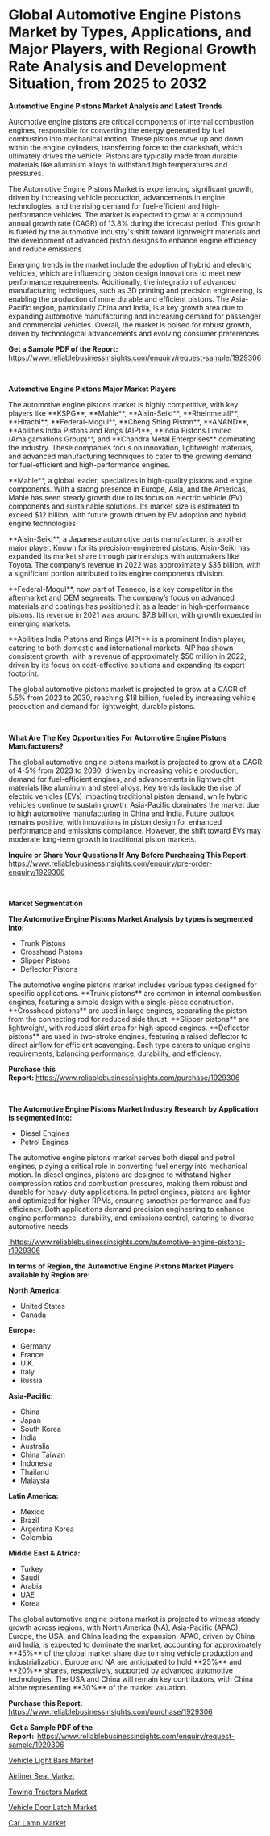 <p><h1>Global Automotive Engine Pistons Market by Types, Applications, and Major Players, with Regional Growth Rate Analysis and Development Situation, from 2025 to 2032</h1></p><p><strong>Automotive Engine Pistons Market Analysis and Latest Trends</strong></p>
<p><p>Automotive engine pistons are critical components of internal combustion engines, responsible for converting the energy generated by fuel combustion into mechanical motion. These pistons move up and down within the engine cylinders, transferring force to the crankshaft, which ultimately drives the vehicle. Pistons are typically made from durable materials like aluminum alloys to withstand high temperatures and pressures.</p><p>The Automotive Engine Pistons Market is experiencing significant growth, driven by increasing vehicle production, advancements in engine technologies, and the rising demand for fuel-efficient and high-performance vehicles. The market is expected to grow at a compound annual growth rate (CAGR) of 13.8% during the forecast period. This growth is fueled by the automotive industry's shift toward lightweight materials and the development of advanced piston designs to enhance engine efficiency and reduce emissions.</p><p>Emerging trends in the market include the adoption of hybrid and electric vehicles, which are influencing piston design innovations to meet new performance requirements. Additionally, the integration of advanced manufacturing techniques, such as 3D printing and precision engineering, is enabling the production of more durable and efficient pistons. The Asia-Pacific region, particularly China and India, is a key growth area due to expanding automotive manufacturing and increasing demand for passenger and commercial vehicles. Overall, the market is poised for robust growth, driven by technological advancements and evolving consumer preferences.</p></p>
<p><strong>Get a Sample PDF of the Report:&nbsp;</strong> <a href="https://www.reliablebusinessinsights.com/enquiry/request-sample/1929306?utm_campaign=60&utm_medium=2&utm_source=Github&utm_content=ia&utm_term=23012025&utm_id=automotive-engine-pistons">https://www.reliablebusinessinsights.com/enquiry/request-sample/1929306</a></p>
<p>&nbsp;</p>
<p><strong>Automotive Engine Pistons Major Market Players</strong></p>
<p><p>The automotive engine pistons market is highly competitive, with key players like **KSPG**, **Mahle**, **Aisin-Seiki**, **Rheinmetall**, **Hitachi**, **Federal-Mogul**, **Cheng Shing Piston**, **ANAND**, **Abilities India Pistons and Rings (AIP)**, **India Pistons Limited (Amalgamations Group)**, and **Chandra Metal Enterprises** dominating the industry. These companies focus on innovation, lightweight materials, and advanced manufacturing techniques to cater to the growing demand for fuel-efficient and high-performance engines.</p><p>**Mahle**, a global leader, specializes in high-quality pistons and engine components. With a strong presence in Europe, Asia, and the Americas, Mahle has seen steady growth due to its focus on electric vehicle (EV) components and sustainable solutions. Its market size is estimated to exceed $12 billion, with future growth driven by EV adoption and hybrid engine technologies.</p><p>**Aisin-Seiki**, a Japanese automotive parts manufacturer, is another major player. Known for its precision-engineered pistons, Aisin-Seiki has expanded its market share through partnerships with automakers like Toyota. The company’s revenue in 2022 was approximately $35 billion, with a significant portion attributed to its engine components division.</p><p>**Federal-Mogul**, now part of Tenneco, is a key competitor in the aftermarket and OEM segments. The company’s focus on advanced materials and coatings has positioned it as a leader in high-performance pistons. Its revenue in 2021 was around $7.8 billion, with growth expected in emerging markets.</p><p>**Abilities India Pistons and Rings (AIP)** is a prominent Indian player, catering to both domestic and international markets. AIP has shown consistent growth, with a revenue of approximately $50 million in 2022, driven by its focus on cost-effective solutions and expanding its export footprint.</p><p>The global automotive pistons market is projected to grow at a CAGR of 5.5% from 2023 to 2030, reaching $18 billion, fueled by increasing vehicle production and demand for lightweight, durable pistons.</p></p>
<p>&nbsp;</p>
<p><strong>What Are The Key Opportunities For Automotive Engine Pistons Manufacturers?</strong></p>
<p><p>The global automotive engine pistons market is projected to grow at a CAGR of 4-5% from 2023 to 2030, driven by increasing vehicle production, demand for fuel-efficient engines, and advancements in lightweight materials like aluminum and steel alloys. Key trends include the rise of electric vehicles (EVs) impacting traditional piston demand, while hybrid vehicles continue to sustain growth. Asia-Pacific dominates the market due to high automotive manufacturing in China and India. Future outlook remains positive, with innovations in piston design for enhanced performance and emissions compliance. However, the shift toward EVs may moderate long-term growth in traditional piston markets.</p></p>
<p><strong>Inquire or Share Your Questions If Any Before Purchasing This Report:</strong> <a href="https://www.reliablebusinessinsights.com/enquiry/pre-order-enquiry/1929306?utm_campaign=60&utm_medium=2&utm_source=Github&utm_content=ia&utm_term=23012025&utm_id=automotive-engine-pistons">https://www.reliablebusinessinsights.com/enquiry/pre-order-enquiry/1929306</a></p>
<p>&nbsp;</p>
<p><strong>Market Segmentation</strong></p>
<p><strong>The Automotive Engine Pistons Market Analysis by types is segmented into:</strong></p>
<p><ul><li>Trunk Pistons</li><li>Crosshead Pistons</li><li>Slipper Pistons</li><li>Deflector Pistons</li></ul></p>
<p><p>The automotive engine pistons market includes various types designed for specific applications. **Trunk pistons** are common in internal combustion engines, featuring a simple design with a single-piece construction. **Crosshead pistons** are used in large engines, separating the piston from the connecting rod for reduced side thrust. **Slipper pistons** are lightweight, with reduced skirt area for high-speed engines. **Deflector pistons** are used in two-stroke engines, featuring a raised deflector to direct airflow for efficient scavenging. Each type caters to unique engine requirements, balancing performance, durability, and efficiency.</p></p>
<p><strong>Purchase this Report:&nbsp;</strong><a href="https://www.reliablebusinessinsights.com/purchase/1929306?utm_campaign=60&utm_medium=2&utm_source=Github&utm_content=ia&utm_term=23012025&utm_id=automotive-engine-pistons">https://www.reliablebusinessinsights.com/purchase/1929306</a></p>
<p>&nbsp;</p>
<p><strong>The Automotive Engine Pistons Market Industry Research by Application is segmented into:</strong></p>
<p><ul><li>Diesel Engines</li><li>Petrol Engines</li></ul></p>
<p><p>The automotive engine pistons market serves both diesel and petrol engines, playing a critical role in converting fuel energy into mechanical motion. In diesel engines, pistons are designed to withstand higher compression ratios and combustion pressures, making them robust and durable for heavy-duty applications. In petrol engines, pistons are lighter and optimized for higher RPMs, ensuring smoother performance and fuel efficiency. Both applications demand precision engineering to enhance engine performance, durability, and emissions control, catering to diverse automotive needs.</p></p>
<p><a href="https://www.reliablebusinessinsights.com/automotive-engine-pistons-r1929306?utm_campaign=60&utm_medium=2&utm_source=Github&utm_content=ia&utm_term=23012025&utm_id=automotive-engine-pistons">&nbsp;https://www.reliablebusinessinsights.com/automotive-engine-pistons-r1929306</a></p>
<p><strong>In terms of Region, the Automotive Engine Pistons Market Players available by Region are:</strong></p>
<p>
    <p> <strong> North America: </strong>
        <ul>
            <li>United States</li>
            <li>Canada</li>
        </ul>
        </p> 
    <p> <strong> Europe: </strong>
        <ul>
            <li>Germany</li>
            <li>France</li>
            <li>U.K.</li>
            <li>Italy</li>
            <li>Russia</li>
        </ul>
        </p> 
    <p> <strong> Asia-Pacific: </strong>
        <ul>
            <li>China</li>
            <li>Japan</li>
            <li>South Korea</li>
            <li>India</li>
            <li>Australia</li>
            <li>China Taiwan</li>
            <li>Indonesia</li>
            <li>Thailand</li>
            <li>Malaysia</li>
        </ul>
        </p> 
    <p> <strong> Latin America: </strong>
        <ul>
            <li>Mexico</li>
            <li>Brazil</li>
            <li>Argentina Korea</li>
            <li>Colombia</li>
        </ul>
        </p> 
    <p> <strong> Middle East & Africa: </strong>
        <ul>
            <li>Turkey</li>
            <li>Saudi</li>
            <li>Arabia</li>
            <li>UAE</li>
            <li>Korea</li>
        </ul>
    </p>
    </p>
<p><p>The global automotive engine pistons market is projected to witness steady growth across regions, with North America (NA), Asia-Pacific (APAC), Europe, the USA, and China leading the expansion. APAC, driven by China and India, is expected to dominate the market, accounting for approximately **45%** of the global market share due to rising vehicle production and industrialization. Europe and NA are anticipated to hold **25%** and **20%** shares, respectively, supported by advanced automotive technologies. The USA and China will remain key contributors, with China alone representing **30%** of the market valuation.</p></p>
<p><strong>Purchase this Report: </strong><a href="https://www.reliablebusinessinsights.com/purchase/1929306?utm_campaign=60&utm_medium=2&utm_source=Github&utm_content=ia&utm_term=23012025&utm_id=automotive-engine-pistons">https://www.reliablebusinessinsights.com/purchase/1929306</a></p>
<p>&nbsp;<strong>Get a Sample PDF of the Report:&nbsp;&nbsp;</strong><a href="https://www.reliablebusinessinsights.com/enquiry/request-sample/1929306?utm_campaign=60&utm_medium=2&utm_source=Github&utm_content=ia&utm_term=23012025&utm_id=automotive-engine-pistons">https://www.reliablebusinessinsights.com/enquiry/request-sample/1929306</a></p>
<p><strong></strong></p>
<p><p><a href="https://github.com/chaturberville8181/Market-Research-Report-List-1/blob/main/vehicle-light-bars-market.md?utm_campaign=60&utm_medium=2&utm_source=Github&utm_content=ia&utm_term=23012025&utm_id=automotive-engine-pistons">Vehicle Light Bars Market</a></p><p><a href="https://github.com/FahadAhmed223/Market-Research-Report-List-1/blob/main/airliner-seat-market.md?utm_campaign=60&utm_medium=2&utm_source=Github&utm_content=ia&utm_term=23012025&utm_id=automotive-engine-pistons">Airliner Seat Market</a></p><p><a href="https://github.com/oliveroste6/Market-Research-Report-List-1/blob/main/towing-tractors-market.md?utm_campaign=60&utm_medium=2&utm_source=Github&utm_content=ia&utm_term=23012025&utm_id=automotive-engine-pistons">Towing Tractors Market</a></p><p><a href="https://github.com/sherikacas30/Market-Research-Report-List-1/blob/main/vehicle-door-latch-market.md?utm_campaign=60&utm_medium=2&utm_source=Github&utm_content=ia&utm_term=23012025&utm_id=automotive-engine-pistons">Vehicle Door Latch Market</a></p><p><a href="https://github.com/carendesrochers299/Market-Research-Report-List-1/blob/main/car-lamp-market.md?utm_campaign=60&utm_medium=2&utm_source=Github&utm_content=ia&utm_term=23012025&utm_id=automotive-engine-pistons">Car Lamp Market</a></p></p>